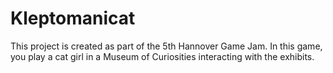 # Kleptomanicat
This project is created as part of the 5th Hannover Game Jam. In this game, you play a cat girl in a Museum of Curiosities interacting with the exhibits.
